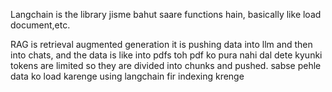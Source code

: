 Langchain is the library jisme bahut saare functions hain, basically like load document,etc.

RAG is retrieval augmented generation
it is pushing data into llm and then into chats, and the data is like into pdfs toh pdf ko pura nahi dal dete kyunki tokens are limited so they are divided into chunks and pushed.
sabse pehle data ko load karenge using langchain
fir indexing krenge